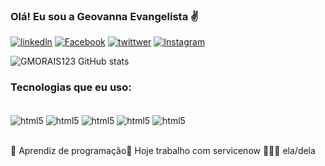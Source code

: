 
### Olá! Eu sou a Geovanna Evangelista ✌️

[![linkedln](https://img.shields.io/badge/LinkedIn-0077B5?style=for-the-badge&logo=linkedin&logoColor=white)](https://www.linkedin.com/in/geovanna-evangelista) 
[![Facebook](https://img.shields.io/badge/Facebook-1877F2?style=for-the-badge&logo=facebook&logoColor=white)](https://www.facebook.com/geovanna.moraes.5249) 
[![twittwer](https://img.shields.io/badge/Twitter-1DA1F2?style=for-the-badge&logo=twitter&logoColor=white)](https://twitter.com//Geovanna1908?t=TMcxaKQTbHjtFXh9D6XtcAEts=09)
[![Instagram](https://img.shields.io/badge/Instagram-E4405F?style=for-the-badge&logo=instagram&logoColor=white)](https://instagram.com/geh_evv)


![GMORAIS123 GitHub stats](https://github-readme-stats.vercel.app/api?username=GMORAIS123&show_icons=true&theme=radical)

### Tecnologias que eu uso:

<div style="display: inline block"><br/>
<img align="center" alt="html5" src="https://img.shields.io/badge/HTML5-E34F26?style=for-the-badge&logo=html5&logoColor=white"/>
<img align="center" alt="html5" src="https://img.shields.io/badge/CSS3-1572B6?style=for-the-badge&logo=css3&logoColor=white"/>
<img align="center" alt="html5" src="https://img.shields.io/badge/JavaScript-F7DF1E?style=for-the-badge&logo=javascript&logoColor=black"/>
<img align="center" alt="html5" src="https://img.shields.io/badge/TypeScript-007ACC?style=for-the-badge&logo=typescript&logoColor=white"/>
<img align="center" alt="html5" src="https://img.shields.io/badge/PHP-777BB4?style=for-the-badge&logo=php&logoColor=white"/>
<div><br>

🥰 Aprendiz de programação💚 Hoje trabalho com servicenow 🙋🏻‍♀️ ela/dela

